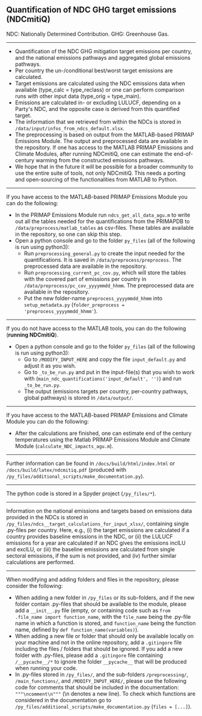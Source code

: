 ## Quantification of NDC GHG target emissions (NDCmitiQ)

NDC: Nationally Determined Contribution.
GHG: Greenhouse Gas.

------

- Quantification of the NDC GHG mitigation target emissions per country, and the national emissions pathways and aggregated global emissions pathways.
- Per country the un-/conditional best/worst target emissions are calculated.
- Target emissions are calculated using the NDC emissions data when available (type_calc = type_reclass) or one can perform comparison runs with other input data (type_orig = type_main).
- Emissions are calculated in- or excluding LULUCF, depending on a Party's NDC, and the opposite case is derived from this quantified target.
- The information that we retrieved from within the NDCs is stored in ``/data/input/infos_from_ndcs_default.xlsx``.
- The preprocessing is based on output from the MATLAB-based PRIMAP Emissions Module. The output and preprocessed data are available in the repository. If one has access to the MATLAB PRIMAP Emissions and Climate Modules, after running NDCmitiQ, one can estimate the end-of-century warming from the constructed emissions pathways.
- We hope that in the future it will be possible for a broader community to use the entire suite of tools, not only NDCmitiQ. This needs a porting and open-sourcing of the functionalities from MATLAB to Python.

-------

If you have access to the MATLAB-based PRIMAP Emissions Module you can do the following:

- In the PRIMAP Emissions Module run ``ndcs_get_all_data_agu.m`` to write out all the tables needed for the quantifications from the PRIMAPDB to ``/data/preprocess/matlab_tables`` as csv-files. These tables are available in the repository, so one can skip this step.
- Open a python console and go to the folder ``py_files`` (all of the following is run using python3):
  - Run ``preprocessing_general.py`` to create the input needed for the quantifications. It is saved in ``/data/preprocess/preprocess``. The preprocessed data are available in the repository.
  - Run ``preprocessing_current_pc_cov.py``, which will store the tables with the covered part of emissions per country in ``/data/preprocess/pc_cov_yyyymmdd_hhmm``. The preprocessed data are available in the repository.
  - Put the new folder-name ``preprocess_yyyymmdd_hhmm`` into ``setup_metadata.py`` (```folder_preprocess = 'preprocess_yyyymmdd_hhmm'```).

--------------------

If you do not have access to the MATLAB tools, you can do the following (**running NDCmitiQ**).

- Open a python console and go to the folder ``py_files`` (all of the following is run using python3):
  - Go to ``/MODIFY_INPUT_HERE`` and copy the file ``input_default.py`` and adjust it as you wish.
  - Go to ``_to_be_run.py`` and put in the input-file(s) that you wish to work with (``main_ndc_quantifications('input_default', '')``) and run ``_to_be_run.py``.
  - The output (emissions targets per country, per-country pathways, global pathways) is stored in ``/data/output/``.

---------------

If you have access to the MATLAB-based PRIMAP Emissions and Climate Module you can do the following:

- After the calculations are finished, one can estimate end of the century temperatures using the Matlab PRIMAP Emissions Module and Climate Module (``calculate_NDC_impacts_agu.m``).

----

Further information can be found in ``/docs/build/html/index.html`` or ``/docs/build/latex/ndcmitiq.pdf`` (produced with ``/py_files/additional_scripts/make_documentation.py``).

---------

The python code is stored in a Spyder project (``/py_files/*``).

----

Information on the national emissions and targets based on emissions data provided in the NDCs is stored in ``/py_files/ndcs__target_calculations_for_input_xlsx/``, containing single .py-files per country. Here, e.g., (i) the target emissions are calculated if a country provides baseline emissions in the NDC, or (ii) the LULUCF emissions for a year are calculated if an NDC gives the emissions inclLU and exclLU, or (iii) the baseline emissions are calculated from single sectoral emissions, if the sum is not provided, and (iv) further similar calculations are performed.

-------

When modifying and adding folders and files in the repository, please consider the following:

- When adding a new folder in ``/py_files`` or its sub-folders, and if the new folder contain .py-files that should be available to the module, please add a ``__init__.py`` file (empty, or containing code such as ``from .file_name import function_name``, with the ``file_name`` being the .py-file name in which a function is stored, and ``function_name`` being the function name, defined by ``def function_name(variables)``).
- When adding a new file or folder that should only be available locally on your machine and not in the online repository, add a ``.gitingore`` file including the files / folders that should be ignored. If you add a new folder with .py-files, please add a ``.gitingore`` file containing ``/__pycache__/*`` to ignore the folder ``__pycache__`` that will be produced when running your code.
- In .py-files stored in ``/py_files/``, and the sub-folders ``/preprocessing/``, ``/main_functions/``, and ``/MODIFY_INPUT_HERE/``, please use the following code for comments that should be included in the documentation: ``"""\ncomment\n"""`` (\n denotes a new line). To check which functions are considered in the documentation go to ``/py_files/additional_scripts/make_documentation.py`` (``files = [...]``).

